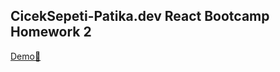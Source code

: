 ## CicekSepeti-Patika.dev React Bootcamp Homework 2

[Demo:star2:](https://ciceksepeti-patika-bootcamp-hw-2.netlify.app/)